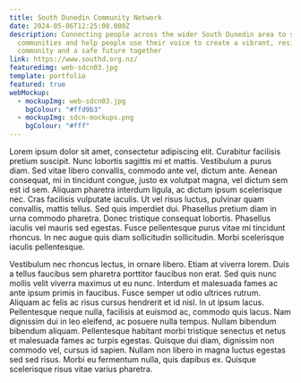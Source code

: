 ```yaml
---
title: South Dunedin Community Network
date: 2024-05-06T12:25:00.000Z
description: Connecting people across the wider South Dunedin area to strengthen
  communities and help people use their voice to create a vibrant, resilient
  community and a safe future together
link: https://www.southd.org.nz/
featuredimg: web-sdcn03.jpg
template: portfolio
featured: true
webMockup:
  - mockupImg: web-sdcn03.jpg
    bgColour: "#ffd9b3"
  - mockupImg: sdcn-mockups.png
    bgColour: "#fff"
---
```

Lorem ipsum dolor sit amet, consectetur adipiscing elit. Curabitur facilisis pretium suscipit. Nunc lobortis sagittis mi et mattis. Vestibulum a purus diam. Sed vitae libero convallis, commodo ante vel, dictum ante. Aenean consequat, mi in tincidunt congue, justo ex volutpat magna, vel dictum sem est id sem. Aliquam pharetra interdum ligula, ac dictum ipsum scelerisque nec. Cras facilisis vulputate iaculis. Ut vel risus luctus, pulvinar quam convallis, mattis tellus. Sed quis imperdiet dui. Phasellus pretium diam in urna commodo pharetra. Donec tristique consequat lobortis. Phasellus iaculis vel mauris sed egestas. Fusce pellentesque purus vitae mi tincidunt rhoncus. In nec augue quis diam sollicitudin sollicitudin. Morbi scelerisque iaculis pellentesque.

Vestibulum nec rhoncus lectus, in ornare libero. Etiam at viverra lorem. Duis a tellus faucibus sem pharetra porttitor faucibus non erat. Sed quis nunc mollis velit viverra maximus ut eu nunc. Interdum et malesuada fames ac ante ipsum primis in faucibus. Fusce semper ut odio ultrices rutrum. Aliquam ac felis ac risus cursus hendrerit et id nisl. In ut ipsum lacus. Pellentesque neque nulla, facilisis at euismod ac, commodo quis lacus. Nam dignissim dui in leo eleifend, ac posuere nulla tempus. Nullam bibendum bibendum aliquam. Pellentesque habitant morbi tristique senectus et netus et malesuada fames ac turpis egestas. Quisque dui diam, dignissim non commodo vel, cursus id sapien. Nullam non libero in magna luctus egestas sed sed risus. Morbi eu fermentum nulla, quis dapibus ex. Quisque scelerisque risus vitae varius pharetra.
